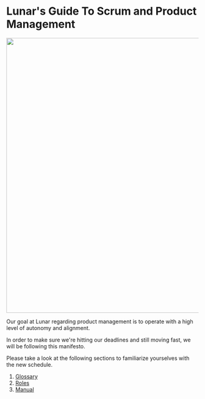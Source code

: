 # Lunar's Guide To Scrum and Product Management

<img src="http://i.imgur.com/pELz6st.png?1" width="720px"/>

Our goal at Lunar regarding product management is to operate with a high level of autonomy and alignment.

In order to make sure we're hitting our deadlines and still moving fast, we will be following this manifesto.

Please take a look at the following sections to familiarize yourselves with the new schedule.

1. [Glossary](https://github.com/gitlunar/mission-manual/wiki/Glossary)
2. [Roles](https://github.com/gitlunar/mission-manual/wiki/Roles)
3. [Manual](https://github.com/gitlunar/mission-manual/wiki/Manual)
